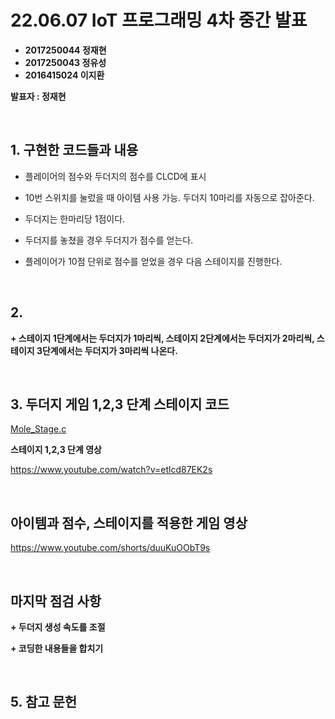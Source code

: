 # **22.06.07 IoT 프로그래밍 4차 중간 발표**

*   **2017250044 정재현**
*   **2017250043 정유성**
*   **2016415024 이지환**

**발표자 : 정재현**

<br/>

## 1. 구현한 코드들과 내용

+ 플레이어의 점수와 두더지의 점수를 CLCD에 표시

+ 10번 스위치를 눌렀을 때 아이템 사용 가능. 두더지 10마리를 자동으로 잡아준다.

+ 두더지는 한마리당 1점이다.

+ 두더지를 놓쳤을 경우 두더지가 점수를 얻는다.

+ 플레이어가 10점 단위로 점수를 얻었을 경우 다음 스테이지를 진행한다.

<br/>

## 2.

**+ 스테이지 1단계에서는 두더지가 1마리씩,  스테이지 2단계에서는 두더지가 2마리씩, 스테이지 3단계에서는 두더지가 3마리씩 나온다.**



<br/>

## 3. 두더지 게임 1,2,3 단계 스테이지 코드

[Mole_Stage.c](https://github.com/2022HKNUiotprogrammingTeam1/project/blob/main/%EB%B0%9C%ED%91%9C%EC%9E%90%EB%A3%8C/Code/Mole_Stage.c)

**스테이지 1,2,3 단계 영상**

https://www.youtube.com/watch?v=etlcd87EK2s

<br/>

##  아이템과 점수, 스테이지를 적용한 게임 영상

https://www.youtube.com/shorts/duuKuOObT9s



<br/>

## 마지막 점검 사항

**+ 두더지 생성 속도를 조절**

**+ 코딩한 내용들을 합치기**







<br/>

## 5. 참고 문헌




